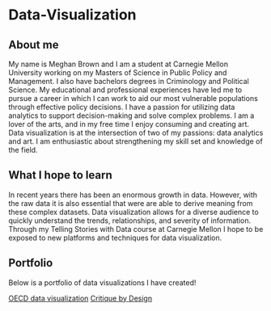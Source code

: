# Data-Visualization
## About me
 My name is Meghan Brown and I am a student at Carnegie Mellon University working on my Masters of Science in Public Policy and Management. I also have bachelors degrees in Criminology and Political Science. My educational and professional experiences have led me to pursue a career in which I can work to aid our most vulnerable populations through effective policy decisions. I have a passion for utilizing data analytics to support decision-making and solve complex problems. 
  I am a lover of the arts, and in my free time I enjoy consuming and creating art. Data visualization is at the intersection of two of my passions: data analytics and art. I am enthusiastic about strengthening my skill set and knowledge of the field. 
## What I hope to learn 
 In recent years there has been an enormous growth in data. However, with the raw data it is also essential that were are able to derive meaning from these complex datasets. Data visualization allows for a diverse audience to quickly understand the trends, relationships, and severity of information. Through my Telling Stories with Data course at Carnegie Mellon I hope to be exposed to new platforms and techniques for data visualization. 
## Portfolio
 Below is a portfolio of data visualizations I have created!
 
 [OECD data visualization](/dataviz2.md)
 [Critique by Design](/)
